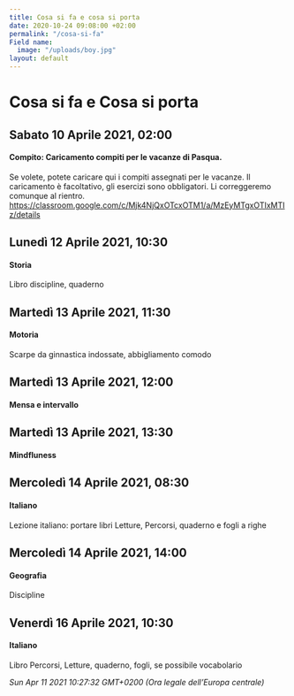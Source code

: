 ```yaml
---
title: Cosa si fa e cosa si porta
date: 2020-10-24 09:08:00 +02:00
permalink: "/cosa-si-fa"
Field name:
  image: "/uploads/boy.jpg"
layout: default
---
```


# Cosa si fa e Cosa si porta
## Sabato 10 Aprile 2021, 02:00
#### Compito: Caricamento compiti per le vacanze di Pasqua.
Se volete, potete caricare qui i compiti assegnati per le vacanze. Il caricamento è facoltativo, gli esercizi sono obbligatori. Li correggeremo comunque al rientro. <https://classroom.google.com/c/Mjk4NjQxOTcxOTM1/a/MzEyMTgxOTIxMTIz/details>  
## Lunedì 12 Aprile 2021, 10:30
#### Storia
Libro discipline, quaderno  
## Martedì 13 Aprile 2021, 11:30
#### Motoria
Scarpe da ginnastica indossate, abbigliamento comodo  
## Martedì 13 Aprile 2021, 12:00
#### Mensa e intervallo
  
## Martedì 13 Aprile 2021, 13:30
#### Mindfluness
  
## Mercoledì 14 Aprile 2021, 08:30
#### Italiano
<span>Lezione italiano: portare libri Letture, Percorsi, quaderno e fogli a righe</span>  
## Mercoledì 14 Aprile 2021, 14:00
#### Geografia
Discipline  
## Venerdì 16 Aprile 2021, 10:30
#### Italiano
Libro Percorsi, Letture, quaderno, fogli, se possibile vocabolario  

_Sun Apr 11 2021 10:27:32 GMT+0200 (Ora legale dell’Europa centrale)_
